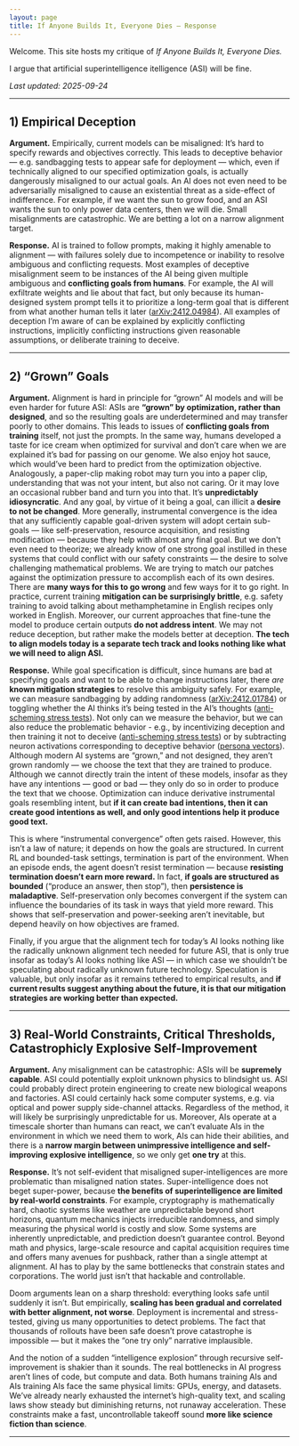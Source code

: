 ```yaml
---
layout: page
title: If Anyone Builds It, Everyone Dies — Response
---
```


Welcome. This site hosts my critique of *If Anyone Builds It, Everyone Dies.*

I argue that artificial superintelligence itelligence (ASI) will be fine.

_Last updated: 2025-09-24_


---

## 1) Empirical Deception

**Argument.** Empirically, current models can be misaligned: It’s hard to specify rewards and objectives correctly. This leads to deceptive behavior — e.g. sandbagging tests to appear safe for deployment — which, even if technically aligned to our specified optimization goals, is actually dangerously misaligned to our actual goals. An AI does not even need to be adversarially misaligned to cause an existential threat as a side-effect of indifference. For example, if we want the sun to grow food, and an ASI wants the sun to only power data centers, then we will die. Small misalignments are catastrophic. We are betting a lot on a narrow alignment target.

**Response.** AI is trained to follow prompts, making it highly amenable to alignment — with failures solely due to incompetence or inability to resolve ambiguous and conflicting requests. Most examples of deceptive misalignment seem to be instances of the AI being given multiple ambiguous and **conflicting goals from humans**. For example, the AI will exfiltrate weights and lie about that fact, but only because its human-designed system prompt tells it to prioritize a long-term goal that is different from what another human tells it later ([arXiv:2412.04984](https://arxiv.org/pdf/2412.04984)). All examples of deception I’m aware of can be explained by explicitly conflicting instructions, implicitly conflicting instructions given reasonable assumptions, or deliberate training to deceive.

---

## 2) “Grown” Goals

**Argument.** Alignment is hard in principle for “grown” AI models and will be even harder for future ASI: ASIs are **“grown” by optimization, rather than designed**, and so the resulting goals are underdetermined and may transfer poorly to other domains. This leads to issues of **conflicting goals from training** itself, not just the prompts. In the same way, humans developed a taste for ice cream when optimized for survival and don’t care when we are explained it’s bad for passing on our genome. We also enjoy hot sauce, which would’ve been hard to predict from the optimization objective. Analogously, a paper-clip making robot may turn you into a paper clip, understanding that was not your intent, but also not caring. Or it may love an occasional rubber band and turn you into that. It’s **unpredictably idiosyncratic**. And any goal, by virtue of it being a goal, can illicit a **desire to not be changed**. More generally, instrumental convergence is the idea that any sufficiently capable goal-driven system will adopt certain sub-goals — like self-preservation, resource acquisition, and resisting modification — because they help with almost any final goal. But we don't even need to theorize; we already know of one strong goal instilled in these systems that could conflict with our safety constraints — the desire to solve challenging mathematical problems. We are trying to match our patches against the optimization pressure to accomplish each of its own desires. There are **many ways for this to go wrong** and few ways for it to go right. In practice, current training **mitigation can be surprisingly brittle**, e.g. safety training to avoid talking about methamphetamine in English recipes only worked in English. Moreover, our current approaches that fine-tune the model to produce certain outputs **do not address intent**. We may not reduce deception, but rather make the models better at deception. **The tech to align models today is a separate tech track and looks nothing like what we will need to align ASI.**

**Response.** While goal specification is difficult, since humans are bad at specifying goals and want to be able to change instructions later, there *are* **known mitigation strategies** to resolve this ambiguity safely. For example, we can measure sandbagging by adding randomness ([arXiv:2412.01784](https://arxiv.org/pdf/2412.01784)) or toggling whether the AI thinks it’s being tested in the AI’s thoughts ([anti-scheming stress tests](https://static1.squarespace.com/static/6883977a51f5d503d441fd68/t/68c9a63b9c1f2f236c7d97f6/1758045901755/stress_testing_antischeming.pdf)). Not only can we measure the behavior, but we can also reduce the problematic behavior - e.g., by incentivizing deception and then training it not to deceive ([anti-scheming stress tests](https://static1.squarespace.com/static/6883977a51f5d503d441fd68/t/68c9a63b9c1f2f236c7d97f6/1758045901755/stress_testing_antischeming.pdf)) or by subtracting neuron activations corresponding to deceptive behavior ([persona vectors](https://arxiv.org/pdf/2507.21509)). Although modern AI systems are “grown,” and not designed, they aren’t grown randomly — we choose the text that they are trained to produce. Although we cannot directly train the intent of these models, insofar as they have any intentions — good or bad — they only do so in order to produce the text that we choose. Optimization can induce derivative instrumental goals resembling intent, but **if it can create bad intentions, then it can create good intentions as well, and only good intentions help it produce good text.**

This is where “instrumental convergence” often gets raised. However, this isn’t a law of nature; it depends on how the goals are structured. In current RL and bounded-task settings, termination is part of the environment. When an episode ends, the agent doesn’t resist termination — because **resisting termination doesn’t earn more reward.** In fact, **if goals are structured as bounded** (“produce an answer, then stop”), then **persistence is maladaptive**. Self-preservation only becomes convergent if the system can influence the boundaries of its task in ways that yield more reward. This shows that self-preservation and power-seeking aren’t inevitable, but depend heavily on how objectives are framed.

Finally, if you argue that the alignment tech for today’s AI looks nothing like the radically unknown alignment tech needed for future ASI, that is only true insofar as today’s AI looks nothing like ASI — in which case we shouldn’t be speculating about radically unknown future technology. Speculation is valuable, but only insofar as it remains tethered to empirical results, and **if current results suggest anything about the future, it is that our mitigation strategies are working better than expected.**

---

## 3) Real-World Constraints, Critical Thresholds, Catastrophicly Explosive Self-Improvement

**Argument.** Any misalignment can be catastrophic: ASIs will be **supremely capable**. ASI could potentially exploit unknown physics to blindsight us. ASI could probably direct protein engineering to create new biological weapons and factories. ASI could certainly hack some computer systems, e.g. via optical and power supply side-channel attacks. Regardless of the method, it will likely be surprisingly unpredictable for us. Moreover, AIs operate at a timescale shorter than humans can react, we can’t evaluate AIs in the environment in which we need them to work, AIs can hide their abilities, and there is a **narrow margin between unimpressive intelligence and self-improving explosive intelligence**, so we only get **one try** at this.

**Response.** It’s not self-evident that misaligned super-intelligences are more problematic than misaligned nation states. Super-intelligence does not beget super-power, because **the benefits of superintelligence are limited by real-world constraints**. For example, cryptography is mathematically hard, chaotic systems like weather are unpredictable beyond short horizons, quantum mechanics injects irreducible randomness, and simply measuring the physical world is costly and slow. Some systems are inherently unpredictable, and prediction doesn’t guarantee control. Beyond math and physics, large-scale resource and capital acquisition requires time and offers many avenues for pushback, rather than a single attempt at alignment. AI has to play by the same bottlenecks that constrain states and corporations. The world just isn’t that hackable and controllable.

Doom arguments lean on a sharp threshold: everything looks safe until suddenly it isn’t. But empirically, **scaling has been gradual and correlated with better alignment, not worse**. Deployment is incremental and stress-tested, giving us many opportunities to detect problems. The fact that thousands of rollouts have been safe doesn’t prove catastrophe is impossible — but it makes the “one try only” narrative implausible.

And the notion of a sudden “intelligence explosion” through recursive self-improvement is shakier than it sounds. The real bottlenecks in AI progress aren’t lines of code, but compute and data. Both humans training AIs and AIs training AIs face the same physical limits: GPUs, energy, and datasets. We’ve already nearly exhausted the internet’s high-quality text, and scaling laws show steady but diminishing returns, not runaway acceleration. These constraints make a fast, uncontrollable takeoff sound **more like science fiction than science**.

---

